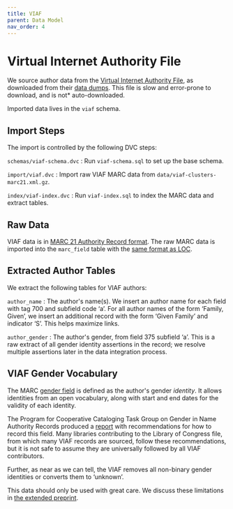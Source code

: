 ```yaml
---
title: VIAF
parent: Data Model
nav_order: 4
---
```


# Virtual Internet Authority File

We source author data from the [Virtual Internet Authority File](http://viaf.org), as downloaded from
their [data dumps](http://viaf.org/viaf/data).  This file is slow and error-prone to download, and is
not* auto-downloaded.

Imported data lives in the `viaf` schema.

## Import Steps

The import is controlled by the following DVC steps:

`schemas/viaf-schema.dvc`
:   Run `viaf-schema.sql` to set up the base schema.

`import/viaf.dvc`
:   Import raw VIAF MARC data from `data/viaf-clusters-marc21.xml.gz`.

`index/viaf-index.dvc`
:   Run `viaf-index.sql` to index the MARC data and extract tables.

## Raw Data

VIAF data is in [MARC 21 Authority Record format](https://www.loc.gov/marc/authority/).  The raw
MARC data is imported into the `marc_field` table with the [same format as LOC](loc.html#raw).

## Extracted Author Tables

We extract the following tables for VIAF authors:

`author_name`
:   The author's name(s).  We insert an author name for each field with tag 700 and subfield code ‘a’.
    For all author names of the form ‘Family, Given’, we insert an additional record with the form
    ‘Given Family’ and indicator ‘S’.  This helps maximize links.

`author_gender`
:   The author's gender, from field 375 subfield ‘a’.  This is a raw extract of all gender identity
    assertions in the record; we resolve multiple assertions later in the data integration process.

## VIAF Gender Vocabulary

The MARC [gender field](https://www.loc.gov/marc/authority/ad375.html) is defined as the author's
gender *identity*.  It allows identities from an open vocabulary, along with start and end dates
for the validity of each identity.

The Program for Cooperative Cataloging Task Group on Gender in Name Authority Records produced a
[report](https://www.loc.gov/aba/pcc/documents/Gender_375%20field_RecommendationReport.pdf) with
recommendations for how to record this field.  Many libraries contributing to the Library of Congress
file, from which many VIAF records are sourced, follow these recommendations, but it is not safe
to assume they are universally followed by all VIAF contributors.

Further, as near as we can tell, the VIAF removes all non-binary gender identities or converts them
to ‘unknown’.

This data should only be used with great care.  We discuss these limitations in [the extended
preprint](https://md.ekstrandom.net/pubs/bag-extended).
